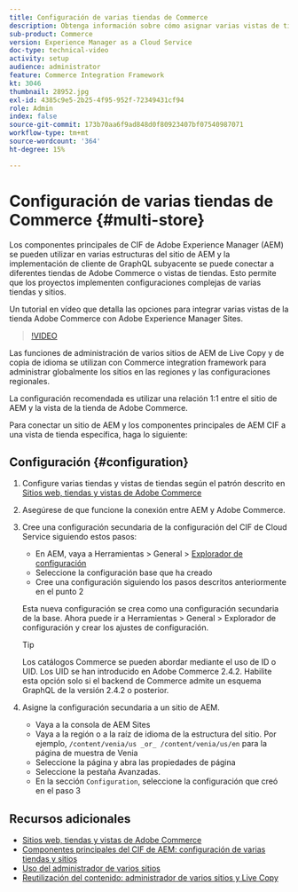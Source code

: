 ```yaml
---
title: Configuración de varias tiendas de Commerce
description: Obtenga información sobre cómo asignar varias vistas de tiendas de Adobe Commerce a Adobe Experience Manager. Esto permite que los proyectos admitan casos de uso de varios inquilinos y multilingües.
sub-product: Commerce
version: Experience Manager as a Cloud Service
doc-type: technical-video
activity: setup
audience: administrator
feature: Commerce Integration Framework
kt: 3046
thumbnail: 28952.jpg
exl-id: 4385c9e5-2b25-4f95-952f-72349431cf94
role: Admin
index: false
source-git-commit: 173b70aa6f9ad848d0f80923407bf07540987071
workflow-type: tm+mt
source-wordcount: '364'
ht-degree: 15%

---
```


# Configuración de varias tiendas de Commerce {#multi-store}

Los componentes principales de CIF de Adobe Experience Manager (AEM) se pueden utilizar en varias estructuras del sitio de AEM y la implementación de cliente de GraphQL subyacente se puede conectar a diferentes tiendas de Adobe Commerce o vistas de tiendas. Esto permite que los proyectos implementen configuraciones complejas de varias tiendas y sitios.

Un tutorial en vídeo que detalla las opciones para integrar varias vistas de la tienda Adobe Commerce con Adobe Experience Manager Sites.

>[!VIDEO](https://video.tv.adobe.com/v/32819/?quality=12&captions=spa)

Las funciones de administración de varios sitios de AEM de Live Copy y de copia de idioma se utilizan con Commerce integration framework para administrar globalmente los sitios en las regiones y las configuraciones regionales.

La configuración recomendada es utilizar una relación 1:1 entre el sitio de AEM y la vista de la tienda de Adobe Commerce.

Para conectar un sitio de AEM y los componentes principales de AEM CIF a una vista de tienda específica, haga lo siguiente:

## Configuración {#configuration}

1. Configure varias tiendas y vistas de tiendas según el patrón descrito en [Sitios web, tiendas y vistas de Adobe Commerce](https://experienceleague.adobe.com/docs/commerce-admin/start/setup/websites-stores-views.html?lang=es)

2. Asegúrese de que funcione la conexión entre AEM y Adobe Commerce.

3. Cree una configuración secundaria de la configuración del CIF de Cloud Service siguiendo estos pasos:

   * En AEM, vaya a Herramientas > General > [Explorador de configuración](/help/implementing/developing/introduction/configurations.md#using-configuration-browser)
   * Seleccione la configuración base que ha creado
   * Cree una configuración siguiendo los pasos descritos anteriormente en el punto 2

   Esta nueva configuración se crea como una configuración secundaria de la base. Ahora puede ir a Herramientas > General > Explorador de configuración y crear los ajustes de configuración.

   >[!TIP]
   >
   > Los catálogos Commerce se pueden abordar mediante el uso de ID o UID. Los UID se han introducido en Adobe Commerce 2.4.2. Habilite esta opción solo si el backend de Commerce admite un esquema GraphQL de la versión 2.4.2 o posterior.

4. Asigne la configuración secundaria a un sitio de AEM.

   * Vaya a la consola de AEM Sites
   * Vaya a la región o a la raíz de idioma de la estructura del sitio. Por ejemplo, `/content/venia/us _or_ /content/venia/us/en` para la página de muestra de Venia
   * Seleccione la página y abra las propiedades de página
   * Seleccione la pestaña Avanzadas.
   * En la sección `Configuration`, seleccione la configuración que creó en el paso 3

## Recursos adicionales

* [Sitios web, tiendas y vistas de Adobe Commerce](https://experienceleague.adobe.com/docs/commerce-admin/start/setup/websites-stores-views.html?lang=es)
* [Componentes principales del CIF de AEM: configuración de varias tiendas y sitios](https://github.com/adobe/aem-core-cif-components#multi-store--site-configuration)
* [Uso del administrador de varios sitios](https://experienceleague.adobe.com/docs/experience-manager-learn/sites/translation/multi-site-manager-feature-video-use.html?lang=es)
* [Reutilización del contenido: administrador de varios sitios y Live Copy](/help/sites-cloud/administering/msm/overview.md)
